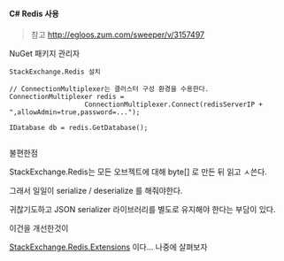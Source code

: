 #### C# Redis 사용

> 참고  http://egloos.zum.com/sweeper/v/3157497 

NuGet 패키지 관리자

```
StackExchange.Redis 설치
```

```
// ConnectionMultiplexer는 클러스터 구성 환경을 수용한다.
ConnectionMultiplexer redis =
                   ConnectionMultiplexer.Connect(redisServerIP + ",allowAdmin=true,password=...");
                   
IDatabase db = redis.GetDatabase();
                     
```



불편한점

StackExchange.Redis는 모든 오브젝트에 대해 byte[] 로 만든 뒤 읽고 ㅅ쓴다.

그래서 일일이 serialize / deserialize 를 해줘야한다.

귀찮기도하고 JSON serializer 라이브러리를 별도로 유지해야 한다는 부담이 있다.

이건을 개선한것이

  [StackExchange.Redis.Extensions](http://sweeper.egloos.com/3157731)  이다... 나중에 살펴보자

